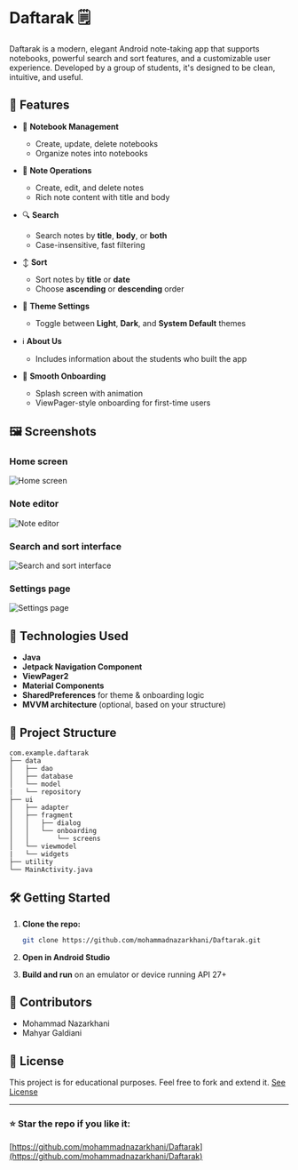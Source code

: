 # Daftarak 🗒️

Daftarak is a modern, elegant Android note-taking app that supports notebooks, powerful search and sort features, and a customizable user experience. Developed by a group of students, it's designed to be clean, intuitive, and useful.

## 📱 Features

- 📁 **Notebook Management**

  - Create, update, delete notebooks
  - Organize notes into notebooks

- 📝 **Note Operations**

  - Create, edit, and delete notes
  - Rich note content with title and body

- 🔍 **Search**

  - Search notes by **title**, **body**, or **both**
  - Case-insensitive, fast filtering

- ↕️ **Sort**

  - Sort notes by **title** or **date**
  - Choose **ascending** or **descending** order

- 🎨 **Theme Settings**

  - Toggle between **Light**, **Dark**, and **System Default** themes

- ℹ️ **About Us**

  - Includes information about the students who built the app

- 🚀 **Smooth Onboarding**
  - Splash screen with animation
  - ViewPager-style onboarding for first-time users

## 🖼️ Screenshots

### Home screen

![Home screen](./screenshots/homeScreen.jpg)

### Note editor

![Note editor](./screenshots/noteEditor.jpg)

### Search and sort interface

![Search and sort interface](./screenshots/searchAndSortInterface.jpg)

### Settings page

![Settings page](./screenshots/settingsPage.jpg)

## 🚧 Technologies Used

- **Java**
- **Jetpack Navigation Component**
- **ViewPager2**
- **Material Components**
- **SharedPreferences** for theme & onboarding logic
- **MVVM architecture** (optional, based on your structure)

## 📂 Project Structure

```
com.example.daftarak
├── data
│   ├── dao
│   ├── database
│   └── model
|   └── repository
├── ui
│   ├── adapter
│   ├── fragment
│   │   ├── dialog
│   │   └── onboarding
│   │       └── screens
│   └── viewmodel
|   └── widgets
├── utility
└── MainActivity.java
```

## 🛠️ Getting Started

1. **Clone the repo:**

   ```bash
   git clone https://github.com/mohammadnazarkhani/Daftarak.git
   ```

2. **Open in Android Studio**

3. **Build and run** on an emulator or device running API 27+

## 🤝 Contributors

- Mohammad Nazarkhani
- Mahyar Galdiani

## 📃 License

This project is for educational purposes. Feel free to fork and extend it. [See License](./LICENSE)

---

### ⭐ Star the repo if you like it:

[https://github.com/mohammadnazarkhani/Daftarak](https://github.com/mohammadnazarkhani/Daftarak)
